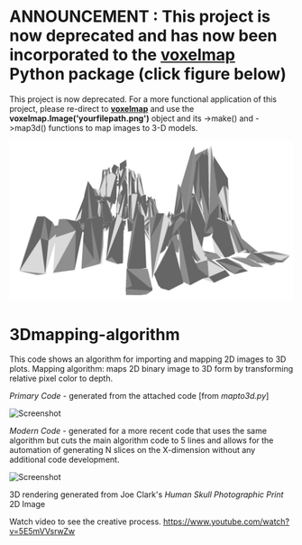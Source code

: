 # ANNOUNCEMENT : This project is now deprecated and has now been incorporated to the [**voxelmap**](https://github.com/andrewrgarcia/voxelmap) Python package (click figure below)

This project is now deprecated. For a more functional application of this project, please re-direct to [**voxelmap**](https://github.com/andrewrgarcia/voxelmap) and use the **voxelmap.Image('yourfilepath.png')** object and its ->make() and ->map3d() functions to map images to 3-D models. 

<center><a href="https://andrewatcloud.com/voxelmap/"><img src="https://github.com/andrewrgarcia/voxelmap/blob/main/extra/land_ImageMesh.png?raw=true" width="800"></a></center>

# 3Dmapping-algorithm
This code shows an algorithm for importing and mapping 2D images to 3D plots. Mapping algorithm: maps 2D binary image to 3D form by transforming relative pixel color to depth.

*Primary Code* - generated from the attached code [from *mapto3d.py*]

![Screenshot](PrimaryCode_Canopy_Python2.png)

*Modern Code* - generated for a more recent code that uses the same algorithm but cuts the main algorithm code to 5 lines
and allows for the automation of generating N slices on the X-dimension without any additional code development.

![Screenshot](ModernCode_3_Anaconda_Python36.png)

3D rendering generated from Joe Clark's *Human Skull Photographic Print* 2D Image

Watch video to see the creative process.
https://www.youtube.com/watch?v=5E5mVVsrwZw
